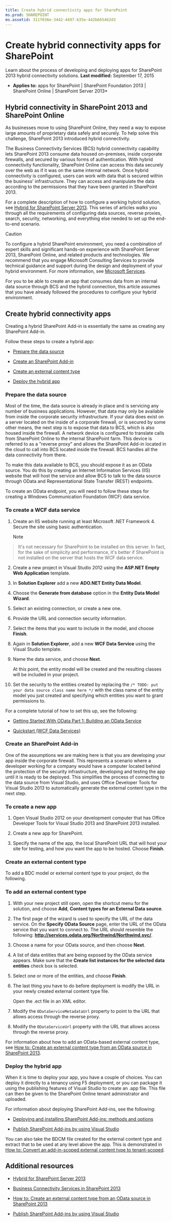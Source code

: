 ```yaml
---
title: Create hybrid connectivity apps for SharePoint
ms.prod: SHAREPOINT
ms.assetid: 311f036e-3442-4497-b35e-442b665462d3
---
```



# Create hybrid connectivity apps for SharePoint
Learn about the process of developing and deploying apps for SharePoint 2013 hybrid connectivity solutions. 
 **Last modified:** September 17, 2015
  
    
    

 * **Applies to:** apps for SharePoint | SharePoint Foundation 2013 | SharePoint Online | SharePoint Server 2013* 
## Hybrid connectivity in SharePoint 2013 and SharePoint Online
<a name="bk_hybridconnectivity"> </a>

As businesses move to using SharePoint Online, they need a way to expose large amounts of proprietary data safely and securely. To help solve this challenge, SharePoint 2013 introduced hybrid connectivity. 
  
    
    
The Business Connectivity Services (BCS) hybrid connectivity capability lets SharePoint 2013 consume data housed on-premises, inside corporate firewalls, and secured by various forms of authentication. With hybrid connectivity functionality, SharePoint Online can access this data securely over the web as if it was on the same internal network. Once hybrid connectivity is configured, users can work with data that is secured within the business' infrastructure. They can access and manipulate the data according to the permissions that they have been granted in SharePoint 2013. 
  
    
    
For a complete description of how to configure a working hybrid solution, see  [Hybrid for SharePoint Server 2013](http://technet.microsoft.com/en-us/library/jj838715.aspx). This series of articles walks you through all the requirements of configuring data sources, reverse proxies, search, security, networking, and everything else needed to set up the end-to-end scenario. 
  
    
    

> [!Caution]  
> To configure a hybrid SharePoint environment, you need a combination of expert skills and significant hands-on experience with SharePoint Server 2013, SharePoint Online, and related products and technologies. We recommend that you engage Microsoft Consulting Services to provide technical guidance and support during the design and deployment of your hybrid environment. 
> For more information, see  [Microsoft Services](http://www.microsoft.com/en-us/microsoftservices/deploy.aspx). 
  
    
    

For you to be able to create an app that consumes data from an internal data source through BCS and the hybrid connection, this article assumes that you have already followed the procedures to configure your hybrid environment. 
  
    
    

## Create hybrid connectivity apps
<a name="bkmk_CreatingHybridConnectivityApps"> </a>

Creating a hybrid SharePoint Add-in is essentially the same as creating any SharePoint Add-in. 
  
    
    
Follow these steps to create a hybrid app: 
  
    
    

-  [Prepare the data source](#bkmk_PrepareDataSource)
    
  
-  [Create an SharePoint Add-in](#bkmk_CreateAnApp)
    
  
-  [Create an external content type](#bkmk_CreateECT)
    
  
-  [Deploy the hybrid app](#bkmk_DeployHybridApp)
    
  

### Prepare the data source
<a name="bkmk_PrepareDataSource"> </a>

Most of the time, the data source is already in place and is servicing any number of business applications. However, that data may only be available from inside the corporate security infrastructure. If your data does exist on a server located on the inside of a corporate firewall, or is secured by some other means, the next step is to expose that data to BCS, which is also housed inside the firewall. A network device is configured to translate calls from SharePoint Online to the internal SharePoint farm. This device is referred to as a "reverse proxy" and allows the SharePoint Add-in located in the cloud to call into BCS located inside the firewall. BCS handles all the data connectivity from there. 
  
    
    
To make this data available to BCS, you should expose it as an OData source. You do this by creating an Internet Information Services (IIS) website that will host the service and allow BCS to talk to the data source through OData and Representational State Transfer (REST) endpoints. 
  
    
    
To create an OData endpoint, you will need to follow these steps for creating a Windows Communication Foundation (WCF) data service. 
  
    
    

### To create a WCF data service


1. Create an IIS website running at least Microsoft .NET Framework 4. Secure the site using basic authentication. 
    
    > [!Note]  
> It's not necessary for SharePoint to be installed on this server. In fact, for the sake of simplicity and performance, it's better if SharePoint is not installed on the server that hosts the WCF data service. 
2. Create a new project in Visual Studio 2012 using the  **ASP.NET Empty Web Application** template.
    
  
3. In  **Solution Explorer** add a new **ADO.NET Entity Data Model**. 
    
  
4. Choose the  **Generate from database** option in the **Entity Data Model Wizard**. 
    
  
5. Select an existing connection, or create a new one. 
    
  
6. Provide the URL and connection security information. 
    
  
7. Select the items that you want to include in the model, and choose  **Finish**. 
    
  
8. Again in  **Solution Explorer**, add a new  **WCF Data Service** using the Visual Studio template.
    
  
9. Name the data service, and choose  **Next**. 
    
    At this point, the entity model will be created and the resulting classes will be included in your project. 
    
  
10. Set the security to the entities created by replacing the  `/* TODO: put your data source class name here */` with the class name of the entity model you just created and specifying which entities you want to grant permissions to.
    
  
For a complete tutorial of how to set this up, see the following: 
  
    
    

-  [Getting Started With OData Part 1: Building an OData Service](http://msdn.microsoft.com/en-us/data/gg601462)
    
  
-  [Quickstart (WCF Data Services)](http://msdn.microsoft.com/en-us/library/cc668796.aspx)
    
  

### Create an SharePoint Add-in
<a name="bkmk_CreateAnApp"> </a>

One of the assumptions we are making here is that you are developing your app inside the corporate firewall. This represents a scenario where a developer working for a company would have a computer located behind the protection of the security infrastructure, developing and testing the app until it is ready to be deployed. This simplifies the process of connecting to the data source from Visual Studio, and uses Office Developer Tools for Visual Studio 2013 to automatically generate the external content type in the next step. 
  
    
    

### To create a new app


1. Open Visual Studio 2012 on your development computer that has Office Developer Tools for Visual Studio 2013 and SharePoint 2013 installed. 
    
  
2. Create a new app for SharePoint. 
    
  
3. Specify the name of the app, the local SharePoint URL that will host your site for testing, and how you want the app to be hosted. Choose  **Finish**. 
    
  

### Create an external content type
<a name="bkmk_CreateECT"> </a>

To add a BDC model or external content type to your project, do the following. 
  
    
    

### To add an external content type


1. With your new project still open, open the shortcut menu for the solution, and choose  **Add**,  **Content types for an External Data source**. 
    
  
2. The first page of the wizard is used to specify the URL of the data service. On the  **Specify OData Source** page, enter the URL of the OData service that you want to connect to. The URL should resemble the following: **http://services.odata.org/Northwind/Northwind.svc/**.
    
  
3. Choose a name for your OData source, and then choose  **Next**. 
    
  
4. A list of data entities that are being exposed by the OData service appears. Make sure that the  **Create list instances for the selected data entities** check box is selected.
    
  
5. Select one or more of the entities, and choose  **Finish**. 
    
  
6. The last thing you have to do before deployment is modify the URL in your newly created external content type file. 
    
    Open the .ect file in an XML editor. 
    
  
7. Modify the  `ODataServiceMetadataUrl` property to point to the URL that allows access through the reverse proxy.
    
  
8. Modify the  `ODataServiceUrl` property with the URL that allows access through the reverse proxy.
    
  
For information about how to add an OData-based external content type, see  [How to: Create an external content type from an OData source in SharePoint 2013](how-to-create-an-external-content-type-from-an-odata-source-in-sharepoint-2013.md). 
  
    
    

### Deploy the hybrid app
<a name="bkmk_DeployHybridApp"> </a>

When it is time to deploy your app, you have a couple of choices. You can deploy it directly to a tenancy using F5 deployment, or you can package it using the publishing features of Visual Studio to create an .app file. This file can then be given to the SharePoint Online tenant administrator and uploaded. 
  
    
    
For information about deploying SharePoint Add-ins, see the following: 
  
    
    

-  [Deploying and installing SharePoint Add-ins: methods and options](http://msdn.microsoft.com/library/d15a74a7-3c10-485a-9885-7ef11aaa0d90%28Office.15%29.aspx)
    
  
-  [Publish SharePoint Add-ins by using Visual Studio](http://msdn.microsoft.com/library/8137d0fa-52e2-4771-8639-60af80f693bb%28Office.15%29.aspx)
    
  
You can also take the BDCM file created for the external content type and extract that to be used at any level above the app. This is demonstrated in  [How to: Convert an add-in-scoped external content type to tenant-scoped](how-to-convert-an-add-in-scoped-external-content-type-to-tenant-scoped.md). 
  
    
    

## Additional resources
<a name="bk_addresources"> </a>


-  [Hybrid for SharePoint Server 2013](http://technet.microsoft.com/en-us/library/jj838715.aspx)
    
  
-  [Business Connectivity Services in SharePoint 2013](business-connectivity-services-in-sharepoint-2013.md)
    
  
-  [How to: Create an external content type from an OData source in SharePoint 2013](how-to-create-an-external-content-type-from-an-odata-source-in-sharepoint-2013.md)
    
  
-  [Publish SharePoint Add-ins by using Visual Studio](http://msdn.microsoft.com/library/8137d0fa-52e2-4771-8639-60af80f693bb%28Office.15%29.aspx)
    
  

